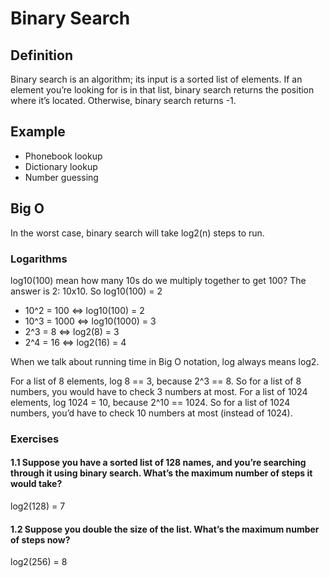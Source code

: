 # Binary Search 

## Definition
Binary search is an algorithm; its input is a sorted list of elements. If an element you’re looking for is in that list, binary search returns the position where it’s located. Otherwise, binary search returns -1.

## Example
- Phonebook lookup
- Dictionary lookup
- Number guessing

## Big O

In the worst case, binary search will take log2(n) steps to run.

### Logarithms
log10(100) mean how many 10s do we multiply together to get 100? The answer is 2: 10x10. So log10(100) = 2

- 10^2 = 100 <=> log10(100) = 2
- 10^3 = 1000 <=> log10(1000) = 3
- 2^3 = 8 <=> log2(8) = 3
- 2^4 = 16 <=> log2(16) = 4

When we talk about running time in Big O notation, log always means log2.

For a list of 8 elements, log 8 == 3, because 2^3 == 8. So for a list of 8 numbers, you would have to check 3 numbers at most. For a list of 1024 elements, log 1024 = 10, because 2^10 == 1024. So for a list of 1024 numbers, you’d have to check 10 numbers at most (instead of 1024).

### Exercises

#### 1.1 Suppose you have a sorted list of 128 names, and you’re searching through it using binary search. What’s the maximum number of steps it would take? 
log2(128) = 7

#### 1.2 Suppose you double the size of the list. What’s the maximum number of steps now?
log2(256) = 8